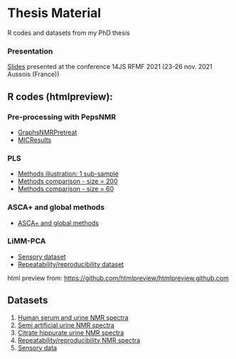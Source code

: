 # Thesis Material
R codes and datasets from my PhD thesis

### Presentation

[Slides](https://github.com/ManonMartin/thesisMaterial/blob/master/Presentation/MMartin_prix_these_rfmf21_slides.pdf) presented at the conference 14JS RFMF 2021 (23-26 nov. 2021 Aussois (France))


## R codes (htmlpreview):

 ### Pre-processing with PepsNMR
 
  * [GraphsNMRPretreat](https://htmlpreview.github.io/?https://raw.githubusercontent.com/ManonMartin/thesisMaterial/master/R_Codes/2-Preprocessing/GraphsNMRPretreat.html#1_pre-processing_workflow)
  * [MICResults](https://htmlpreview.github.io/?https://raw.githubusercontent.com/ManonMartin/thesisMaterial/master/R_Codes/2-Preprocessing/MICResults.html)
  
 ### PLS
 
  * [Methods illustration: 1 sub-sample](https://htmlpreview.github.io/?https://raw.githubusercontent.com/ManonMartin/thesisMaterial/master/R_Codes/3-PLS/Application1sample.html)
  * [Methods comparison - size = 200](https://htmlpreview.github.io/?https://raw.githubusercontent.com/ManonMartin/thesisMaterial/master/R_Codes/3-PLS/Comp_methods_main%20-%20size%20%3D%20200.html)
  * [Methods comparison - size = 60](https://htmlpreview.github.io/?https://raw.githubusercontent.com/ManonMartin/thesisMaterial/master/R_Codes/3-PLS/Comp_methods_main%20-%20size%20%3D%2060.html)
 
 ### ASCA+ and global methods
 
  * [ASCA+ and global methods](https://htmlpreview.github.io/?https://raw.githubusercontent.com/ManonMartin/thesisMaterial/master/R_Codes/4-ASCA_globalmethods/Code_article_Guisset_et_al.html)
 
 
 ### LiMM-PCA
   * [Sensory dataset](https://htmlpreview.github.io/?https://raw.githubusercontent.com/ManonMartin/thesisMaterial/master/R_Codes/5-LiMMPCA/Sensory_Data_Naes_interaction.html)
   * [Repeatability/reproducibility dataset](https://htmlpreview.github.io/?https://raw.githubusercontent.com/ManonMartin/thesisMaterial/master/R_Codes/5-LiMMPCA/SerumHumanData.html)
  
  
  
html preview from: https://github.com/htmlpreview/htmlpreview.github.com


## Datasets

1. [Human serum and urine NMR spectra](https://github.com/ManonMartin/thesisMaterial/tree/master/Datasets/1_human_serum_urine)
2. [Semi artificial urine NMR spectra](https://github.com/ManonMartin/thesisMaterial/tree/master/Datasets/2_semi_artificial_urine)
3. [Citrate hippurate urine NMR spectra](https://github.com/ManonMartin/thesisMaterial/tree/master/Datasets/3_citrate_hippurate_urine)
4. [Repeatability/reproducibility NMR spectra](https://github.com/ManonMartin/thesisMaterial/tree/master/Datasets/4_repeatability_reproducibility)
5. [Sensory data](https://github.com/ManonMartin/thesisMaterial/tree/master/Datasets/5_sensory)
